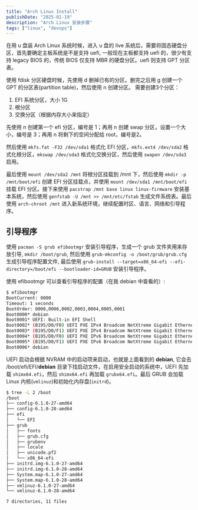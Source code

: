 ```yaml
---
title: "Arch Linux Install"
publishDate: "2025-01-19"
description: "Arch Linux 安装步骤"
tags: ["linux", "devops"]
---
```


在用 u 盘装 Arch Linux 系统时候，进入 u 盘的 live 系统后，需要将固态硬盘分区，首先要确定主板系统是不是支持 uefi, 一般现在主板都支持 uefi 的，很少有支持 legacy BIOS 的，传统 BIOS 仅支持 MBR 的硬盘分区。uefi 则支持 GPT 分区表。

使用 fdisk 分区硬盘时候，先使用 d 删掉已有的分区。删完之后用 g 创建一个 GPT 的分区表(partition table)，然后使用 n 创建分区。
需要创建3个分区：

1. EFI 系统分区，大小 1G
2. 根分区
3. 交换分区（根据内存大小来指定）

先使用 n 创建第一个 efi 分区，编号是 1；再用 n 创建 swap 分区，设置一个大小，编号是 3；再用 n 将剩下的空间分配给 root，编号是2。

然后使用 `mkfs.fat -F32 /dev/sda1` 格式化 EFI 分区，`mkfs.ext4 /dev/sda2` 格式化根分区，`mkswap /dev/sda3` 格式化交换分区，然后使用 `swapon /dev/sda3` 启用。

最后使用 `mount /dev/sda2 /mnt` 将根分区挂载到 /mnt 下，然后使用 `mkdir -p /mnt/boot/efi` 创建 EFI 分区挂载点，并使用 `mount /dev/sda1 /mnt/boot/efi` 挂载 EFI 分区。接下来使用 `pacstrap /mnt base linux linux-firmware` 安装基本系统，然后使用 `genfstab -U /mnt >> /mnt/etc/fstab` 生成文件系统表。最后使用 `arch-chroot /mnt` 进入新系统环境，继续配置时区、语言、网络和引导程序。


## 引导程序

使用 `pacman -S grub efibootmgr` 安装引导程序，生成一个 grub 文件夹用来存放引导, `mkdir /boot/grub`, 然后使用 `grub-mkconfig -o /boot/grub/grub.cfg` 生成引导程序配置文件, 最后使用 `grub-install --target=x86_64-efi --efi-directory=/boot/efi --bootloader-id=GRUB` 安装引导程序。

使用 efibootmgr 可以查看引导程序的配置（在我 debian 中查看的）:

```bash
$ efibootmgr
BootCurrent: 0000
Timeout: 1 seconds
BootOrder: 0000,0006,0002,0003,0004,0005,0001
Boot0000* debian
Boot0001* UEFI: Built-in EFI Shell
Boot0002* (B195/D0/F0) UEFI PXE IPv4 Broadcom NetXtreme Gigabit Ethernet (BCM5720)(MAC:7cc255e613f8)
Boot0003* (B195/D0/F1) UEFI PXE IPv4 Broadcom NetXtreme Gigabit Ethernet (BCM5720)(MAC:7cc255e613f9)
Boot0004* (B195/D0/F0) UEFI PXE IPv6 Broadcom NetXtreme Gigabit Ethernet (BCM5720)(MAC:7cc255e613f8)
Boot0005* (B195/D0/F1) UEFI PXE IPv6 Broadcom NetXtreme Gigabit Ethernet (BCM5720)(MAC:7cc255e613f9)
Boot0006* debian
```

UEFI 启动会根据 NVRAM 中的启动项来启动，也就是上面看到的 **debian**, 它会去 /boot/efi/EFI/**debian** 目录下找启动文件，在启用安全启动的系统中，UEFI 先加载 `shimx64.efi`，然后 `shimx64.efi` 再加载 `grubx64.efi`。最后 GRUB 会加载 Linux 内核(`vmlinuz`)和初始化内存盘(`initrd`)。

```bash
$ tree -L 2 /boot
/boot
├── config-6.1.0-27-amd64
├── config-6.1.0-28-amd64
├── efi
│   └── EFI
├── grub
│   ├── fonts
│   ├── grub.cfg
│   ├── grubenv
│   ├── locale
│   ├── unicode.pf2
│   └── x86_64-efi
├── initrd.img-6.1.0-27-amd64
├── initrd.img-6.1.0-28-amd64
├── System.map-6.1.0-27-amd64
├── System.map-6.1.0-28-amd64
├── vmlinuz-6.1.0-27-amd64
└── vmlinuz-6.1.0-28-amd64

7 directories, 11 files
```
